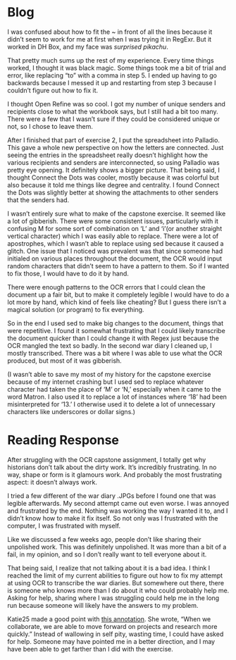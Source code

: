 # Blog

I was confused about how to fit the ~ in front of all the lines because it didn’t seem to work for me at first when I was trying it in RegExr. But it worked in DH Box, and my face was *surprised pikachu*. 

That pretty much sums up the rest of my experience. Every time things worked, I thought it was black magic. Some things took me a bit of trial and error, like replacing “to” with a comma in step 5. I ended up having to go backwards because I messed it up and restarting from step 3 because I couldn’t figure out how to fix it. 

I thought Open Refine was so cool. I got my number of unique senders and recipients close to what the workbook says, but I still had a bit too many. There were a few that I wasn’t sure if they could be considered unique or not, so I chose to leave them. 

After I finished that part of exercise 2, I put the spreadsheet into Palladio. This gave a whole new perspective on how the letters are connected. Just seeing the entries in the spreadsheet really doesn’t highlight how the various recipients and senders are interconnected, so using Palladio was pretty eye opening. It definitely shows a bigger picture. That being said, I thought Connect the Dots was cooler, mostly because it was colorful but also because it told me things like degree and centrality. I found Connect the Dots was slightly better at showing the attachments to other senders that the senders had. 

I wasn’t entirely sure what to make of the capstone exercise. It seemed like a lot of gibberish. There were some consistent issues, particularly with it confusing M for some sort of combination on ‘L’ and ‘i’(or another straight vertical character) which I was easily able to replace. There were a lot of apostrophes, which I wasn’t able to replace using sed because it caused a glitch. One issue that I noticed was prevalent was that since someone had initialed on various places throughout the document, the OCR would input random characters that didn’t seem to have a pattern to them. So if I wanted to fix those, I would have to do it by hand. 

There were enough patterns to the OCR errors that I could clean the document up a fair bit, but to make it completely legible I would have to do a lot more by hand, which kind of feels like cheating? But I guess there isn’t a magical solution (or program) to fix everything. 

So in the end I used sed to make big changes to the document, things that were repetitive. I found it somewhat frustrating that I could likely transcribe the document quicker than I could change it with Regex just because the OCR mangled the text so badly. In the second war diary I cleaned up, I mostly transcribed. There was a bit where I was able to use what the OCR produced, but most of it was gibberish. 

(I wasn’t able to save my most of my history for the capstone exercise because of my internet crashing but I used sed to replace whatever character had taken the place of ‘M’ or ‘N,’ especially when it came to the word Matron. I also used it to replace a lot of instances where ‘18’ had been misinterpreted for ‘13.’ I otherwise used it to delete a lot of unnecessary characters like underscores or dollar signs.)


# Reading Response

After struggling with the OCR capstone assignment, I totally get why historians don’t talk about the dirty work. It’s incredibly frustrating. In no way, shape or form is it glamours work. And probably the most frustrating aspect: it doesn’t always work. 

I tried a few different of the war diary .JPGs before I found one that was legible afterwards. My second attempt came out even worse. I was annoyed and frustrated by the end. Nothing was working the way I wanted it to, and I didn’t know how to make it fix itself. So not only was I frustrated with the computer, I was frustrated with myself.

Like we discussed a few weeks ago, people don’t like sharing their unpolished work. This was definitely unpolished. It was more than a bit of a fail, in my opinion, and so I don’t really want to tell everyone about it. 

That being said, I realize that not talking about it is a bad idea. I think I reached the limit of my current abilities to figure out how to fix my attempt at using OCR to transcribe the war diaries. But somewhere out there, there is someone who knows more than I do about it who could probably help me. Asking for help, sharing where I was struggling could help me in the long run because someone will likely have the answers to my problem. 

Katie25 made a good point with [this annotation](https://hyp.is/yW288IYsEemLSwMQ7VvFsw/web.stanford.edu/group/spatialhistory/cgi-bin/site/pub.php?id=93). She wrote, “When we collaborate, we are able to move forward on projects and research more quickly.” Instead of wallowing in self pity, wasting time, I could have asked for help. Someone may have pointed me in a better direction, and I may have been able to get farther than I did with the exercise. 
